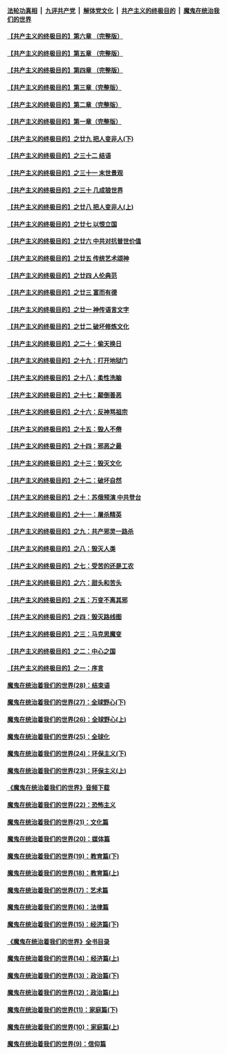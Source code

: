 ####  [法轮功真相](../../../../basic/blob/master/README.md?t=04142130) &nbsp;|&nbsp; [九评共产党](../../../../9ping.md/blob/master/README.md?t=04142130) &nbsp;|&nbsp; [解体党文化](../../../../jtdwh.md/blob/master/README.md?t=04142130)  &nbsp;|&nbsp; [共产主义的终极目的](../../../../gczydzjmd.md/blob/master/README.md?t=04142130) &nbsp;|&nbsp; [魔鬼在统治我们的世界](../../../../mgztzwmdsj.md/blob/master/README.md?t=04142130) 

#### [【共产主义的终极目的】第六章 （完整版）](../pages/nsc422/n11428913.md?t=04142130) 

#### [【共产主义的终极目的】第五章 （完整版）](../pages/nsc422/n11428912.md?t=04142130) 

#### [【共产主义的终极目的】第四章 （完整版）](../pages/nsc422/n11428907.md?t=04142130) 

#### [【共产主义的终极目的】第三章（完整版）](../pages/nsc422/n11428848.md?t=04142130) 

#### [【共产主义的终极目的】第二章（完整版）](../pages/nsc422/n11428831.md?t=04142130) 

#### [【共产主义的终极目的】第一章（完整版）](../pages/nsc422/n11417651.md?t=04142130) 

#### [【共产主义的终极目的】之廿九 把人变非人(下)](../pages/nsc422/n11344140.md?t=04142130) 

#### [【共产主义的终极目的】之三十二 结语](../pages/nsc422/n11360535.md?t=04142130) 

#### [【共产主义的终极目的】之三十一 末世景观](../pages/nsc422/n11351129.md?t=04142130) 

#### [【共产主义的终极目的】之三十 几成狼世界](../pages/nsc422/n11348280.md?t=04142130) 

#### [【共产主义的终极目的】之廿八 把人变非人(上)](../pages/nsc422/n11340492.md?t=04142130) 

#### [【共产主义的终极目的】之廿七 以恨立国](../pages/nsc422/n11336944.md?t=04142130) 

#### [【共产主义的终极目的】之廿六 中共对抗普世价值](../pages/nsc422/n11324785.md?t=04142130) 

#### [【共产主义的终极目的】之廿五 传统艺术颂神](../pages/nsc422/n11296396.md?t=04142130) 

#### [【共产主义的终极目的】之廿四 人伦典范](../pages/nsc422/n11296397.md?t=04142130) 

#### [【共产主义的终极目的】之廿三 富而有德](../pages/nsc422/n11283598.md?t=04142130) 

#### [【共产主义的终极目的】之廿一 神传语言文字](../pages/nsc422/n11263265.md?t=04142130) 

#### [【共产主义的终极目的】之廿二 破坏修炼文化](../pages/nsc422/n11245728.md?t=04142130) 

#### [【共产主义的终极目的】之二十：偷天换日](../pages/nsc422/n11238846.md?t=04142130) 

#### [【共产主义的终极目的】之十九：打开地狱门](../pages/nsc422/n11206376.md?t=04142130) 

#### [【共产主义的终极目的】之十八：柔性洗脑](../pages/nsc422/n11199994.md?t=04142130) 

#### [【共产主义的终极目的】之十七：颠倒善恶](../pages/nsc422/n11179782.md?t=04142130) 

#### [【共产主义的终极目的】之十六：反神骂祖宗](../pages/nsc422/n11166798.md?t=04142130) 

#### [【共产主义的终极目的】之十五：毁人不倦](../pages/nsc422/n11166792.md?t=04142130) 

#### [【共产主义的终极目的】之十四：邪恶之最](../pages/nsc422/n11150249.md?t=04142130) 

#### [【共产主义的终极目的】之十三：毁灭文化](../pages/nsc422/n11135227.md?t=04142130) 

#### [【共产主义的终极目的】之十二：破坏自然](../pages/nsc422/n11135214.md?t=04142130) 

#### [【共产主义的终极目的】之十：苏俄预演 中共登台](../pages/nsc422/n11118424.md?t=04142130) 

#### [【共产主义的终极目的】之十一：屠杀精英](../pages/nsc422/n11118442.md?t=04142130) 

#### [【共产主义的终极目的】之九：共产邪灵一路杀](../pages/nsc422/n11114139.md?t=04142130) 

#### [【共产主义的终极目的】之八：毁灭人类](../pages/nsc422/n11108503.md?t=04142130) 

#### [【共产主义的终极目的】之七：受苦的还是工农](../pages/nsc422/n11101809.md?t=04142130) 

#### [【共产主义的终极目的】之六：甜头和苦头](../pages/nsc422/n11096971.md?t=04142130) 

#### [【共产主义的终极目的】之五：万变不离其邪](../pages/nsc422/n11091285.md?t=04142130) 

#### [【共产主义的终极目的】之四：毁灭路线图](../pages/nsc422/n11086284.md?t=04142130) 

#### [【共产主义的终极目的】之三：马克思魔变](../pages/nsc422/n11061941.md?t=04142130) 

#### [【共产主义的终极目的】之二：中心之国](../pages/nsc422/n11047728.md?t=04142130) 

#### [【共产主义的终极目的】之一：序言](../pages/nsc422/n11086077.md?t=04142130) 

#### [魔鬼在统治着我们的世界(28)：结束语](../pages/nsc422/n10936246.md?t=04142130) 

#### [魔鬼在统治着我们的世界(27)：全球野心(下)](../pages/nsc422/n10928319.md?t=04142130) 

#### [魔鬼在统治着我们的世界(26)：全球野心(上)](../pages/nsc422/n10900318.md?t=04142130) 

#### [魔鬼在统治着我们的世界(25)：全球化](../pages/nsc422/n10788205.md?t=04142130) 

#### [魔鬼在统治着我们的世界(24)：环保主义(下)](../pages/nsc422/n10695307.md?t=04142130) 

#### [魔鬼在统治着我们的世界(23)：环保主义(上)](../pages/nsc422/n10688613.md?t=04142130) 

#### [《魔鬼在统治着我们的世界》音频下载](../pages/nsc422/n10635553.md?t=04142130) 

#### [魔鬼在统治着我们的世界(22)：恐怖主义](../pages/nsc422/n10614727.md?t=04142130) 

#### [魔鬼在统治着我们的世界(21)：文化篇](../pages/nsc422/n10597706.md?t=04142130) 

#### [魔鬼在统治着我们的世界(20)：媒体篇](../pages/nsc422/n10586579.md?t=04142130) 

#### [魔鬼在统治着我们的世界(19)：教育篇(下)](../pages/nsc422/n10564808.md?t=04142130) 

#### [魔鬼在统治着我们的世界(18)：教育篇(上)](../pages/nsc422/n10526970.md?t=04142130) 

#### [魔鬼在统治着我们的世界(17)：艺术篇](../pages/nsc422/n10499093.md?t=04142130) 

#### [魔鬼在统治着我们的世界(16)：法律篇](../pages/nsc422/n10485969.md?t=04142130) 

#### [魔鬼在统治着我们的世界(15)：经济篇(下)](../pages/nsc422/n10469975.md?t=04142130) 

#### [《魔鬼在统治着我们的世界》全书目录](../pages/nsc422/n10464261.md?t=04142130) 

#### [魔鬼在统治着我们的世界(14)：经济篇(上)](../pages/nsc422/n10457370.md?t=04142130) 

#### [魔鬼在统治着我们的世界(13)：政治篇(下)](../pages/nsc422/n10448270.md?t=04142130) 

#### [魔鬼在统治着我们的世界(12)：政治篇(上)](../pages/nsc422/n10444576.md?t=04142130) 

#### [魔鬼在统治着我们的世界(11)：家庭篇(下)](../pages/nsc422/n10440961.md?t=04142130) 

#### [魔鬼在统治着我们的世界(10)：家庭篇(上)](../pages/nsc422/n10435448.md?t=04142130) 

#### [魔鬼在统治着我们的世界(9)：信仰篇](../pages/nsc422/n10432159.md?t=04142130) 


